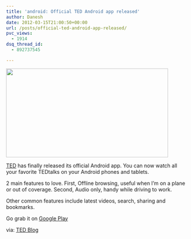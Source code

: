 ```yaml
---
title: 'android: Official TED Android app released'
author: Danesh
date: 2012-03-15T21:00:50+00:00
url: /posts/official-ted-android-app-released/
pvc_views:
  - 1914
dsq_thread_id:
  - 892737545

---
```

[<img loading="lazy" class="alignnone size-full wp-image-2413" title="TED-Android-app" src="/wp-content/uploads/2012/03/TED-Android-app.png" alt="" width="442" height="242" />][1]

[TED][2] has finally released its official Android app. You can now watch all your favorite TEDtalks on your Android phones and tablets.

2 main features to love. First, Offline browsing, useful when I&#8217;m on a plane or out of coverage. Second, Audio only, handy while driving to work.

Other common features include latest videos, search, sharing and bookmarks.

Go grab it on [Google Play][3]

via: [TED Blog][4]

 [1]: /wp-content/uploads/2012/03/TED-Android-app.png
 [2]: http://www.ted.com/
 [3]: https://play.google.com/store/apps/details?id=com.ted.android
 [4]: http://blog.ted.com/2012/03/15/announcing-teds-new-android-app/